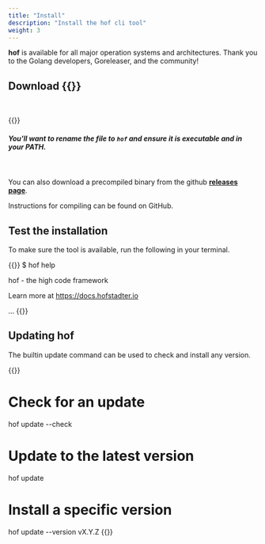 ```yaml
---
title: "Install"
description: "Install the hof cli tool"
weight: 3
---
```


__hof__ is available for all major operation systems
and architectures. Thank you to the Golang developers, Goreleaser, and the community!

## Download <b>{{<hof-rel-link>}}</b>


<br>

{{<hof-dl-btns>}}


##### You'll want to rename the file to `hof` and ensure it is executable and in your PATH.

<br>

You can also download a precompiled binary from the github
__[releases page](https://github.com/hofstadter-io/hof/releases)__.

Instructions for compiling can be found on GitHub.


## Test the installation

To make sure the tool is available, run the following in your terminal.

{{<codeInner lang="sh">}}
$ hof help

hof - the high code framework

  Learn more at https://docs.hofstadter.io
	
...
{{</codeInner>}}

## Updating __hof__

The builtin update command can be used to check and install any version.

{{<codeInner lang="sh">}}
# Check for an update
hof update --check

# Update to the latest version
hof update

# Install a specific version
hof update --version vX.Y.Z
{{</codeInner>}}


